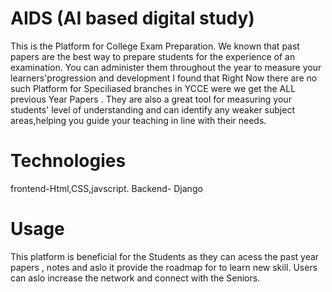 # AIDS (AI based digital study)
This is the Platform for College Exam Preparation. We known that past papers are the best way to prepare students for the experience of an examination.
You can administer them throughout the year to measure your learners'progression and development
I found that Right Now there are no such Platform for Speciliased branches in YCCE were we get the ALL previous Year Papers .
They are also a great tool for measuring your students' level of understanding and can identify any weaker subject areas,helping you guide your
teaching in line with their needs.

# Technologies
frontend-Html,CSS,javscript.
Backend- Django

# Usage
This platform is beneficial for the Students as they can acess the past year papers , notes and aslo it provide the roadmap for to learn new skill.
Users can aslo increase the network and connect with the Seniors.
